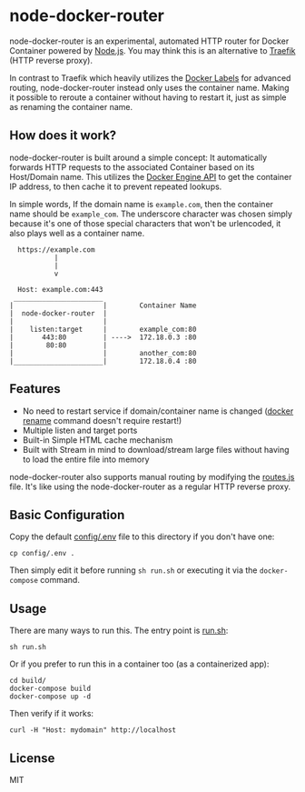 node-docker-router
==================
node-docker-router is an experimental, automated HTTP router for Docker Container powered by [Node.js](https://nodejs.org/en/about/).
You may think this is an alternative to [Traefik](https://github.com/traefik/traefik) (HTTP reverse proxy).

In contrast to Traefik which heavily utilizes the [Docker Labels](https://docs.docker.com/config/labels-custom-metadata/) for advanced routing, node-docker-router instead only uses the container name.
Making it possible to reroute a container without having to restart it, just as simple as renaming the container name.

How does it work?
-----------------
node-docker-router is built around a simple concept: It automatically forwards HTTP requests to the associated Container based on its Host/Domain name.
This utilizes the [Docker Engine API](https://docs.docker.com/engine/api/v1.41/#operation/ContainerInspect) to get the container IP address, to then cache it to prevent repeated lookups.

In simple words, If the domain name is `example.com`, then the container name should be `example_com`.
The underscore character was chosen simply because it's one of those special characters that won't be urlencoded, it also plays well as a container name.
```
  https://example.com
           |
           |
           v

  Host: example.com:443
 ______________________
|                      |        Container Name
|  node-docker-router  |        
|                      |
|    listen:target     |        example_com:80
|       443:80         | ---->  172.18.0.3 :80
|        80:80         |
|                      |        another_com:80
|______________________|        172.18.0.4 :80
```

Features
--------
* No need to restart service if domain/container name is changed ([docker rename](https://docs.docker.com/engine/reference/commandline/rename/) command doesn't require restart!)
* Multiple listen and target ports
* Built-in Simple HTML cache mechanism
* Built with Stream in mind to download/stream large files without having to load the entire file into memory

node-docker-router also supports manual routing by modifying the [routes.js](config/routes.js) file.
It's like using the node-docker-router as a regular HTTP reverse proxy.

Basic Configuration
-------------------
Copy the default [config/.env](config/.env) file to this directory if you don't have one:
```
cp config/.env .
```

Then simply edit it before running `sh run.sh` or executing it via the `docker-compose` command.

Usage
-----
There are many ways to run this. The entry point is [run.sh](run.sh):
```
sh run.sh
```

Or if you prefer to run this in a container too (as a containerized app):
```
cd build/
docker-compose build
docker-compose up -d
```

Then verify if it works:
```
curl -H "Host: mydomain" http://localhost
```

License
-------
MIT
